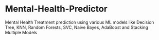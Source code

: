 # Mental-Health-Predictor
Mental Health Treatment prediction using various ML models like Decision Tree, KNN, Random Forests, SVC, Naive Bayes, AdaBoost and Stacking Multiple Models
